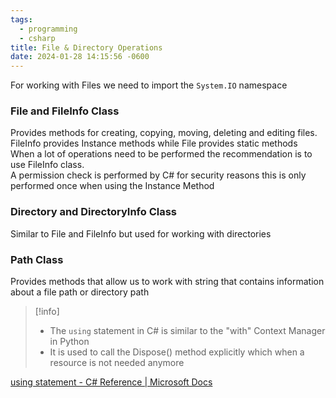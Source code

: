 ```yaml
---
tags:
  - programming
  - csharp
title: File & Directory Operations
date: 2024-01-28 14:15:56 -0600
---
```


For working with Files we need to import the `System.IO` namespace

### File and FileInfo Class

Provides methods for creating, copying, moving, deleting and editing files.  
FileInfo provides Instance methods while File provides static methods  
When a lot of operations need to be performed the recommendation is to use FileInfo class.  
A permission check is performed by C# for security reasons this is only performed once when using the Instance Method

### Directory and DirectoryInfo Class

Similar to File and FileInfo but used for working with directories

### Path Class

Provides methods that allow us to work with string that contains information about a file path or directory path

 > [!info]
 > * The `using` statement in C# is similar to the "with" Context Manager in Python
 > * It is used to call the Dispose() method explicitly which when a resource is not needed anymore

[using statement - C# Reference | Microsoft Docs](https://docs.microsoft.com/en-us/dotnet/csharp/language-reference/keywords/using-statement)
